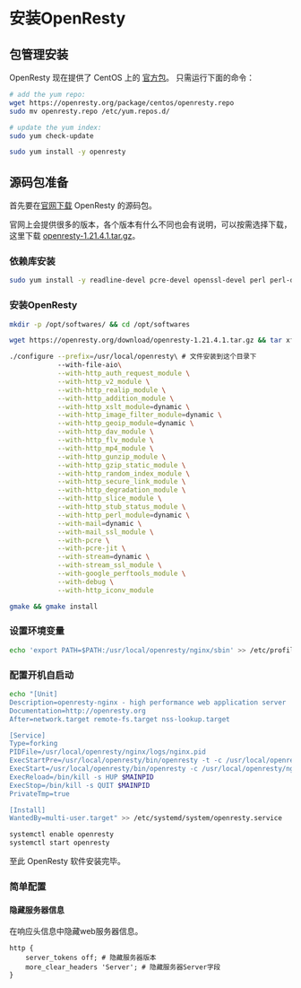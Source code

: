 # 安装OpenResty

## 包管理安装

OpenResty 现在提供了 CentOS 上的 [官方包](https://openresty.org/cn/linux-packages.html)。 只需运行下面的命令：

```bash
# add the yum repo:
wget https://openresty.org/package/centos/openresty.repo
sudo mv openresty.repo /etc/yum.repos.d/

# update the yum index:
sudo yum check-update

sudo yum install -y openresty
```

## 源码包准备

首先要在[官网下载](https://openresty.org/cn/download.html) OpenResty 的源码包。

官网上会提供很多的版本，各个版本有什么不同也会有说明，可以按需选择下载，这里下载 [openresty-1.21.4.1.tar.gz](https://openresty.org/download/openresty-1.21.4.1.tar.gz)。

### 依赖库安装

```bash
sudo yum install -y readline-devel pcre-devel openssl-devel perl perl-devel perl-ExtUtils-Embed  libxml2 libxslt-devel gd-devel GeoIP GeoIP-devel google-perftools google-perftools-devel
```

### 安装OpenResty

```bash
mkdir -p /opt/softwares/ && cd /opt/softwares

wget https://openresty.org/download/openresty-1.21.4.1.tar.gz && tar xf openresty-1.21.4.1.tar.gz && cd openresty-1.21.4.1

./configure --prefix=/usr/local/openresty\ # 文件安装到这个目录下
            --with-file-aio\
            --with-http_auth_request_module \
            --with-http_v2_module \
            --with-http_realip_module \
            --with-http_addition_module \
            --with-http_xslt_module=dynamic \
            --with-http_image_filter_module=dynamic \
            --with-http_geoip_module=dynamic \
            --with-http_dav_module \
            --with-http_flv_module \
            --with-http_mp4_module \
            --with-http_gunzip_module \
            --with-http_gzip_static_module \
            --with-http_random_index_module \
            --with-http_secure_link_module \
            --with-http_degradation_module \
            --with-http_slice_module \
            --with-http_stub_status_module \
            --with-http_perl_module=dynamic \
            --with-mail=dynamic \
            --with-mail_ssl_module \
            --with-pcre \
            --with-pcre-jit \
            --with-stream=dynamic \
            --with-stream_ssl_module \
            --with-google_perftools_module \
            --with-debug \
            --with-http_iconv_module

gmake && gmake install
```

### 设置环境变量

```bash
echo 'export PATH=$PATH:/usr/local/openresty/nginx/sbin' >> /etc/profile && source /etc/profile
```

### 配置开机自启动

```bash
echo "[Unit]
Description=openresty-nginx - high performance web application server
Documentation=http://openresty.org
After=network.target remote-fs.target nss-lookup.target

[Service]
Type=forking
PIDFile=/usr/local/openresty/nginx/logs/nginx.pid
ExecStartPre=/usr/local/openresty/bin/openresty -t -c /usr/local/openresty/nginx/conf/nginx.conf
ExecStart=/usr/local/openresty/bin/openresty -c /usr/local/openresty/nginx/conf/nginx.conf
ExecReload=/bin/kill -s HUP $MAINPID
ExecStop=/bin/kill -s QUIT $MAINPID
PrivateTmp=true

[Install]
WantedBy=multi-user.target" >> /etc/systemd/system/openresty.service

systemctl enable openresty
systemctl start openresty
```

至此 OpenResty 软件安装完毕。

### 简单配置

#### 隐藏服务器信息

在响应头信息中隐藏web服务器信息。

```nginx
http {
    server_tokens off; # 隐藏服务器版本
    more_clear_headers 'Server'; # 隐藏服务器Server字段
}
```